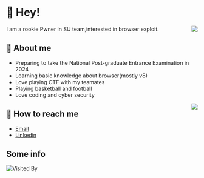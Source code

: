 # 👋 Hey!

<img align="right" src="https://github-readme-stats.vercel.app/api?username=Survive2&show_icons=true&icon_color=0366d6&text_color=24292e&bg_color=ffffff&hide_title=true" />

I am a rookie Pwner in SU team,interested in browser exploit.

## 💬 About me

<!-- * has a black childhood depicted in 300,000 words, may hit the bottom line then go crazy by incident, if this happens, please forgive me, I'm very sorry about that. -->
* Preparing to take the National Post-graduate Entrance Examination in 2024
* Learning basic knowledge about browser(mostly v8)
* Love playing CTF with my teamates
* Playing basketball and football
* Love coding and cyber security

<img align="right" src="https://github-readme-stats.vercel.app/api/top-langs/?username=Survive2&layout=compact"/>

## 📮 How to reach me

-  [Email](mailto:ksxmyqj@gmail.com)
-  [Linkedin](https://www.linkedin.com/in/jinglong-xie-33b747236/)

## Some info

![Visited By](https://count.getloli.com/get/@KSroido?theme=gelbooru)
